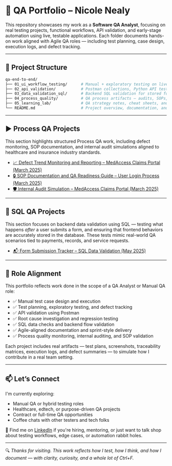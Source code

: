 # 🧪 QA Portfolio – Nicole Nealy

This repository showcases my work as a **Software QA Analyst**, focusing on real testing projects, functional workflows, API validation, and early-stage automation using live, testable applications. Each folder documents hands-on work aligned with Agile QA roles — including test planning, case design, execution logs, and defect tracking.

---

## 📁 Project Structure

```bash
qa-end-to-end/
├── 01_ui_workflow_testing/      # Manual + exploratory testing on live apps (OrangeHRM, SauceDemo)
├── 02_api_validation/           # Postman collections, Python API tests, and schema validation
├── 03_data_validation_sql/      # Backend SQL validation for stored form data and data integrity checks
├── 04_process_quality/          # QA process artifacts — audits, SOPs, and defect trend monitoring
├── 05_learning_lab/             # QA strategy notes, cheat sheets, and testing playbooks
└── README.md                    # Project overview, documentation, and outcomes

```
---

## ▶️ Process QA Projects

This section highlights structured Process QA work, including defect monitoring, SOP documentation, and internal audit simulations aligned to healthcare and insurance industry standards.

- [📈 Defect Trend Monitoring and Reporting – MedAccess Claims Portal (March 2025)](04_process_quality/01-defect-trend-monitoring/)
- [🔒 SOP Documentation and QA Readiness Guide – User Login Process (March 2025)](04_process_quality/02-sop-qa-readiness/)
- [🛡️ Internal Audit Simulation – MedAccess Claims Portal (March 2025)](04_process_quality/03-internal-audit-simulation/)

---

## 🧮 SQL QA Projects

This section focuses on backend data validation using SQL — testing what happens *after* a user submits a form, and ensuring that frontend behaviors are accurately stored in the database. These tests mimic real-world QA scenarios tied to payments, records, and service requests.

- [📬 Form Submission Tracker – SQL Data Validation (May 2025)](03_data_validation_sql/01_form_submission_sql_project/)

---

## 🎯 Role Alignment

This portfolio reflects work done in the scope of a QA Analyst or Manual QA role:

- ✅ Manual test case design and execution
- ✅ Test planning, exploratory testing, and defect tracking
- ✅ API validation using Postman
- ✅ Root cause investigation and regression testing
- ✅ SQL data checks and backend flow validation
- ✅ Agile-aligned documentation and sprint-style delivery
- ✅ Process quality monitoring, internal auditing, and SOP validation

Each project includes real artifacts — test plans, screenshots, traceability matrices, execution logs, and defect summaries — to simulate how I contribute in a real team setting.

---

## 📫 Let’s Connect

I'm currently exploring:

- Manual QA or hybrid testing roles  
- Healthcare, edtech, or purpose-driven QA projects  
- Contract or full-time QA opportunities  
- Coffee chats with other testers and tech folks

📍 Find me on [LinkedIn](https://www.linkedin.com/in/nicole-nealy/) if you're hiring, mentoring, or just want to talk shop about testing workflows, edge cases, or automation rabbit holes.

---

🔍 *Thanks for visiting. This work reflects how I test, how I think, and how I document — with clarity, curiosity, and a whole lot of Ctrl+F.*


